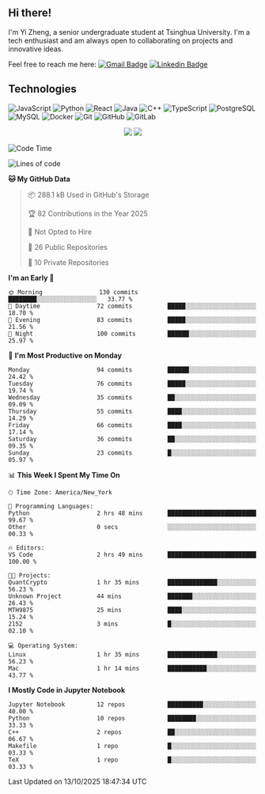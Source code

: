 ## Hi there!

I'm Yi Zheng, a senior undergraduate student at Tsinghua University. I'm a tech enthusiast and am always open to collaborating on projects and innovative ideas.

Feel free to reach me here: [![Gmail Badge](https://img.shields.io/badge/-zhengyi20thu@gmail.com-c14438?style=flat-square&logo=Gmail&logoColor=white&link=mailto:zhengyi20thu@gmail.com)](mailto:zhengyi20thu@gmail.com)
[![Linkedin Badge](https://img.shields.io/badge/-yizheng20-blue?style=flat-square&logo=Linkedin&logoColor=white&link=https://www.linkedin.com/in/yizheng20/)](https://www.linkedin.com/in/yi-zheng-mfe/)

## Technologies

![JavaScript](https://img.shields.io/badge/-JavaScript-black?style=flat-square&logo=javascript)
![Python](https://img.shields.io/badge/-Python-black?style=flat-square&logo=Python)
![React](https://img.shields.io/badge/-React-black?style=flat-square&logo=react)
![Java](https://img.shields.io/badge/-java-E34A86?style=flat-square&logo=java)
![C++](https://img.shields.io/badge/-C++-00599C?style=flat-square&logo=c)
![TypeScript](https://img.shields.io/badge/-TypeScript-007ACC?style=flat-square&logo=typescript)
![PostgreSQL](https://img.shields.io/badge/-PostgreSQL-336791?style=flat-square&logo=postgresql)
![MySQL](https://img.shields.io/badge/-MySQL-black?style=flat-square&logo=mysql)
![Docker](https://img.shields.io/badge/-Docker-black?style=flat-square&logo=docker)
![Git](https://img.shields.io/badge/-Git-black?style=flat-square&logo=git)
![GitHub](https://img.shields.io/badge/-GitHub-181717?style=flat-square&logo=github)
![GitLab](https://img.shields.io/badge/-GitLab-FCA121?style=flat-square&logo=gitlab)

<p align="center">
    <img src = "https://github-readme-stats.vercel.app/api?username=Zheng-Yi-git&show_icons=true&theme=yeblu&hide_border=true&count_private=true">
    <img src = "https://github-readme-stats.vercel.app/api/top-langs/?username=Zheng-Yi-git&hide=html,css&theme=yeblu&layout=compact&hide_border=true&count_private=true&langs_count=8">
</p>

<!--START_SECTION:waka-->
![Code Time](http://img.shields.io/badge/Code%20Time-1%2C373%20hrs%201%20min-blue)

![Lines of code](https://img.shields.io/badge/From%20Hello%20World%20I%27ve%20Written-2.8%20million%20lines%20of%20code-blue)

**🐱 My GitHub Data** 

> 📦 288.1 kB Used in GitHub's Storage 
 > 
> 🏆 82 Contributions in the Year 2025
 > 
> 🚫 Not Opted to Hire
 > 
> 📜 26 Public Repositories 
 > 
> 🔑 10 Private Repositories 
 > 
**I'm an Early 🐤** 

```text
🌞 Morning                130 commits         ████████░░░░░░░░░░░░░░░░░   33.77 % 
🌆 Daytime                72 commits          █████░░░░░░░░░░░░░░░░░░░░   18.70 % 
🌃 Evening                83 commits          █████░░░░░░░░░░░░░░░░░░░░   21.56 % 
🌙 Night                  100 commits         ██████░░░░░░░░░░░░░░░░░░░   25.97 % 
```
📅 **I'm Most Productive on Monday** 

```text
Monday                   94 commits          ██████░░░░░░░░░░░░░░░░░░░   24.42 % 
Tuesday                  76 commits          █████░░░░░░░░░░░░░░░░░░░░   19.74 % 
Wednesday                35 commits          ██░░░░░░░░░░░░░░░░░░░░░░░   09.09 % 
Thursday                 55 commits          ████░░░░░░░░░░░░░░░░░░░░░   14.29 % 
Friday                   66 commits          ████░░░░░░░░░░░░░░░░░░░░░   17.14 % 
Saturday                 36 commits          ██░░░░░░░░░░░░░░░░░░░░░░░   09.35 % 
Sunday                   23 commits          █░░░░░░░░░░░░░░░░░░░░░░░░   05.97 % 
```


📊 **This Week I Spent My Time On** 

```text
🕑︎ Time Zone: America/New_York

💬 Programming Languages: 
Python                   2 hrs 48 mins       █████████████████████████   99.67 % 
Other                    0 secs              ░░░░░░░░░░░░░░░░░░░░░░░░░   00.33 % 

🔥 Editors: 
VS Code                  2 hrs 49 mins       █████████████████████████   100.00 % 

🐱‍💻 Projects: 
QuantCrypto              1 hr 35 mins        ██████████████░░░░░░░░░░░   56.23 % 
Unknown Project          44 mins             ███████░░░░░░░░░░░░░░░░░░   26.43 % 
MTH9875                  25 mins             ████░░░░░░░░░░░░░░░░░░░░░   15.24 % 
2152                     3 mins              █░░░░░░░░░░░░░░░░░░░░░░░░   02.10 % 

💻 Operating System: 
Linux                    1 hr 35 mins        ██████████████░░░░░░░░░░░   56.23 % 
Mac                      1 hr 14 mins        ███████████░░░░░░░░░░░░░░   43.77 % 
```

**I Mostly Code in Jupyter Notebook** 

```text
Jupyter Notebook         12 repos            ██████████░░░░░░░░░░░░░░░   40.00 % 
Python                   10 repos            ████████░░░░░░░░░░░░░░░░░   33.33 % 
C++                      2 repos             ██░░░░░░░░░░░░░░░░░░░░░░░   06.67 % 
Makefile                 1 repo              █░░░░░░░░░░░░░░░░░░░░░░░░   03.33 % 
TeX                      1 repo              █░░░░░░░░░░░░░░░░░░░░░░░░   03.33 % 
```




 Last Updated on 13/10/2025 18:47:34 UTC
<!--END_SECTION:waka-->
